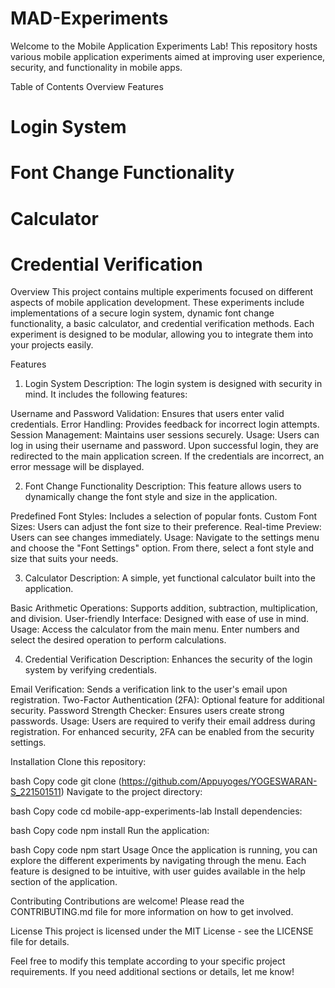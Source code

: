 # MAD-Experiments

Welcome to the Mobile Application Experiments Lab! This repository hosts various mobile application experiments aimed at improving user experience, security, and functionality in mobile apps.

Table of Contents
Overview
Features
# Login System
# Font Change Functionality
# Calculator
# Credential Verification

Overview
This project contains multiple experiments focused on different aspects of mobile application development. These experiments include implementations of a secure login system, dynamic font change functionality, a basic calculator, and credential verification methods. Each experiment is designed to be modular, allowing you to integrate them into your projects easily.

Features
1. Login System
Description:
The login system is designed with security in mind. It includes the following features:

Username and Password Validation: Ensures that users enter valid credentials.
Error Handling: Provides feedback for incorrect login attempts.
Session Management: Maintains user sessions securely.
Usage:
Users can log in using their username and password. Upon successful login, they are redirected to the main application screen. If the credentials are incorrect, an error message will be displayed.

2. Font Change Functionality
Description:
This feature allows users to dynamically change the font style and size in the application.

Predefined Font Styles: Includes a selection of popular fonts.
Custom Font Sizes: Users can adjust the font size to their preference.
Real-time Preview: Users can see changes immediately.
Usage:
Navigate to the settings menu and choose the "Font Settings" option. From there, select a font style and size that suits your needs.

3. Calculator
Description:
A simple, yet functional calculator built into the application.

Basic Arithmetic Operations: Supports addition, subtraction, multiplication, and division.
User-friendly Interface: Designed with ease of use in mind.
Usage:
Access the calculator from the main menu. Enter numbers and select the desired operation to perform calculations.

4. Credential Verification
Description:
Enhances the security of the login system by verifying credentials.

Email Verification: Sends a verification link to the user's email upon registration.
Two-Factor Authentication (2FA): Optional feature for additional security.
Password Strength Checker: Ensures users create strong passwords.
Usage:
Users are required to verify their email address during registration. For enhanced security, 2FA can be enabled from the security settings.

Installation
Clone this repository:

bash
Copy code
git clone (https://github.com/Appuyoges/YOGESWARAN-S_221501511)
Navigate to the project directory:

bash
Copy code
cd mobile-app-experiments-lab
Install dependencies:

bash
Copy code
npm install
Run the application:

bash
Copy code
npm start
Usage
Once the application is running, you can explore the different experiments by navigating through the menu. Each feature is designed to be intuitive, with user guides available in the help section of the application.

Contributing
Contributions are welcome! Please read the CONTRIBUTING.md file for more information on how to get involved.

License
This project is licensed under the MIT License - see the LICENSE file for details.

Feel free to modify this template according to your specific project requirements. If you need additional sections or details, let me know!
